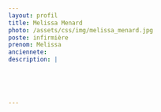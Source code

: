 ```yaml
---
layout: profil
title: Melissa Menard
photo: /assets/css/img/melissa_menard.jpg
poste: infirmière
prenom: Melissa
anciennete: 
description: |
 

  

  
---
```

